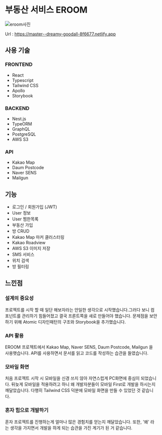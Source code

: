 # 부동산 서비스 EROOM

![eroom사진](https://user-images.githubusercontent.com/62538580/118592040-439f4200-b7e0-11eb-80db-c635a9f856c8.png)

Url : https://master--dreamy-goodall-8f6677.netlify.app

## 사용 기술

### FRONTEND

- React
- Typescript
- Tailwind CSS
- Apollo
- Storybook

### BACKEND

- Nest.js
- TypeORM
- GraphQL
- PostgreSQL
- AWS S3

### API

- Kakao Map
- Daum Postcode
- Naver SENS
- Mailgun

## 기능

- 로그인 / 회원가입 (JWT)
- User 정보
- User 찜한목록
- 부동산 가입
- 방 CRUD
- Kakao Map 마커 클러스터링
- Kakao Roadview
- AWS S3 이미지 저장
- SMS 서비스
- 위치 검색
- 방 필터링

## 느낀점

### 설계의 중요성

프로젝트를 시작 할 때 일단 해보자라는 안일한 생각으로 시작했습니다.그러다 보니 컴포넌트를 관리하기 힘들어졌고 결국 프론트쪽을 새로 만들어야 했습니다.
문제점을 보안하기 위해 Atomic 디자인패턴의 구조와 Storybook을 추가했습니다.

### API 활용

EROOM 프로젝트에서 Kakao Map, Naver SENS, Daum Postcode, Mailgun 을 사용햇습니다.
API를 사용하면서 문서를 읽고 코드를 작성하는 습관을 들였습니다.

### 모바일 화면

처음 프로젝트 시작 시 모바일을 신경 쓰지 않아 자연스럽게 PC화면에 중심이 되었습니다.
뒤늦게 모바일을 적용하려고 하니 왜 개발자분들이 모바일 First로 개발을 하시는지 깨달았습니다.
다행히 Tailwind CSS 덕분에 모바일 화면을 만들 수 있었던 것 같습니다.

### 혼자 힘으로 개발하기

혼자 프로젝트를 진행하는게 얼마나 많은 경험치를 얻는지 깨달았습니다.
또한, '왜' 라는 생각을 가지면서 개발을 하게 되는 습관을 가진 계기가 된 거 같습니다.
